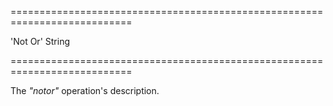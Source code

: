 <!--**
/*-------------------------------------------
    Auto-generated file. Do not modify.
-------------------------------------------

**-->
===========================================================================
<!--default-->'Not Or'<!--/default-->
<!--type-->String<!--/type-->
===========================================================================

<!--shortDescription-->
The *"notor"* operation's description.
<!--/shortDescription-->

<!--fullDescription-->

<!--/fullDescription-->